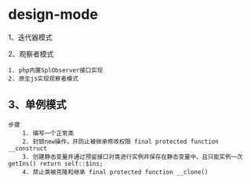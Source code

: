 # design-mode

1、迭代器模式

2、观察者模式

	1. php内置SplObserver接口实现
	2. 原生js实现观察者模式

3、单例模式
---------
	步骤
		1. 编写一个正常类
		2. 封锁new操作，并防止被继承修改权限 final protected function __construct
		3. 创建静态变量并通过预留接口对类进行实例并保存在静态变量中，且只能实例一次 getIns() return self::$ins;
		4. 禁止类被克隆和继承 final protected function __clone()
